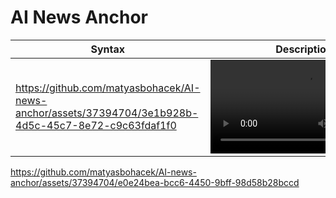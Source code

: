 # AI News Anchor

| Syntax      | Description |
| ----------- | ----------- |
| https://github.com/matyasbohacek/AI-news-anchor/assets/37394704/3e1b928b-4d5c-45c7-8e72-c9c63fdaf1f0      |  <video src="https://github-production-user-asset-6210df.s3.amazonaws.com/37394704/263832621-b51ab60e-1e80-4e09-82d3-7592b503fcfa.mov"> |


https://github.com/matyasbohacek/AI-news-anchor/assets/37394704/e0e24bea-bcc6-4450-9bff-98d58b28bccd
